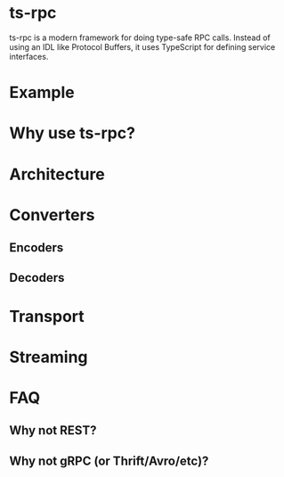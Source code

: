 # ts-rpc

ts-rpc is a modern framework for doing type-safe RPC calls. Instead of using an IDL like Protocol Buffers, it uses TypeScript for defining service interfaces.

# Example

# Why use ts-rpc?

# Architecture

# Converters

## Encoders

## Decoders

# Transport

# Streaming


# FAQ
## Why not REST?

## Why not gRPC (or Thrift/Avro/etc)?
